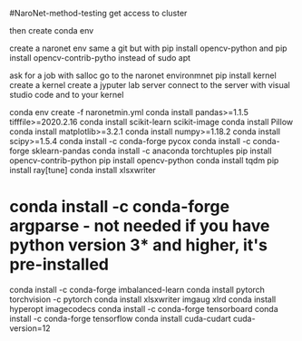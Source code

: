 #NaroNet-method-testing
get access to cluster 

then create conda env 

create a naronet env 
same a git but with 
pip install opencv-python and pip install opencv-contrib-pytho instead of sudo apt 

ask for a job with salloc 
go to the naronet environmnet 
pip install kernel 
create a kernel
create a jyputer lab server 
connect to the server with visual studio code and to your kernel 



conda env create -f naronetmin.yml
 conda install pandas>=1.1.5 tifffile>=2020.2.16 
conda install scikit-learn scikit-image
conda install Pillow
conda install matplotlib>=3.2.1 
conda install numpy>=1.18.2
conda install scipy>=1.5.4
 conda install -c conda-forge pycox
conda install -c conda-forge sklearn-pandas
conda install -c anaconda torchtuples
pip install opencv-contrib-python
pip install opencv-python
 conda install tqdm
pip install ray[tune]
conda install xlsxwriter
# conda install -c conda-forge argparse - not needed if you have python version 3* and higher, it's pre-installed 
 conda install -c conda-forge imbalanced-learn
conda install pytorch torchvision -c pytorch
conda install xlsxwriter imgaug xlrd
conda install hyperopt imagecodecs
conda install -c conda-forge tensorboard
 conda install -c conda-forge tensorflow
conda install cuda-cudart cuda-version=12
